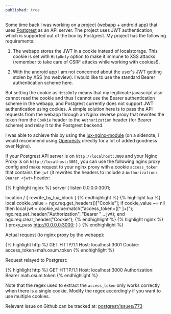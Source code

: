```yaml
---
published: true
---
```

Some time back I was working on a project (webapp + android app) that uses [Postgrest](https://postgrest.com/en/v0.4/) as an API server. The project uses JWT authentication, which is supported out of the box by Postgrest. My project has the following requirements:

1. The webapp stores the JWT in a cookie instead of localstorage. This cookie is set with `HttpOnly` option to make it immune to XSS attacks (remember to take care of CSRF attacks while working with cookies!).

2. With the android app I am not concerned about the user's JWT getting stolen by XSS (no webview). I would like to use the standard Bearer authentication scheme here.

But setting the cookie as `HttpOnly` means that my legitimate javascript also cannot read the cookie and thus I cannot use the Bearer authentication scheme in the webapp, and Postgrest currently does not support JWT authentication using cookies. A simple solution here is to pass the API requests from the webapp through an Nginx reverse proxy that rewrites the token from the `Cookie` header to the `Authorization` header (for Bearer scheme) and relay it to the Postgrest backend.

I was able to achieve this by using the [lux-nginx-module](https://github.com/openresty/lua-nginx-module) (on a sidenote, I would recommend using [Openresty](https://github.com/openresty) directly for a lot of added goodness over Nginx).

If your Postgrest API server is on `http://localhost:3000` and your Nginx Proxy is on `http://localhost:3001`, you can use the following nginx proxy config and make request to your nginx proxy with a cookie `access_token` that contains the `jwt` (it rewrites the headers to include a `Authorization: Bearer <jwt>` header:

{% highlight nginx %}
server {
  listen  0.0.0.0:3001;

  location / {
     rewrite_by_lua_block {
     {% endhighlight %}
     {% highlight lua %}
       local cookie_value = ngx.req.get_headers()["Cookie"];
       if cookie_value ~= nil then
         local jwt = cookie_value:match("access_token=([^ ]+)");
         ngx.req.set_header("Authorization", "Bearer " .. jwt);
       end
       ngx.req.clear_header("Cookie");
       {% endhighlight %}
       {% highlight nginx %}
     }
     proxy_pass http://0.0.0.0:3000;
  }
}
{% endhighlight %}
<br />

Actual request (to nginx proxy by the webapp):

{% highlight http %}
GET  HTTP/1.1
Host: localhost:3001
Cookie: access_token=mah.osum.token
{% endhighlight %}
<br />

Request relayed to Postgrest:

{% highlight http %}
GET  HTTP/1.1
Host: localhost:3000
Authorization: Bearer mah.osum.token
{% endhighlight %}
<br />

Note that the regex used to extract the `access_token` only works correctly when there is a single cookie. Modify the regex accordingly if you want to use multiple cookies.

Relevant issue on Github can be tracked at: [postgrest/issues/773](https://github.com/begriffs/postgrest/issues/773)
